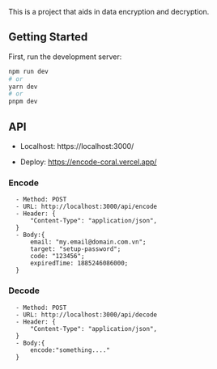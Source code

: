 This is a project that aids in data encryption and decryption.

## Getting Started

First, run the development server:

```bash
npm run dev
# or
yarn dev
# or
pnpm dev
```

## API

- Localhost: https://localhost:3000/

- Deploy: https://encode-coral.vercel.app/

### Encode

```
  - Method: POST
  - URL: http://localhost:3000/api/encode
  - Header: {
      "Content-Type": "application/json",
  }
  - Body:{
      email: "my.email@domain.com.vn";
      target: "setup-password";
      code: "123456";
      expiredTime: 1885246086000;
  }
```

### Decode

```
  - Method: POST
  - URL: http://localhost:3000/api/decode
  - Header: {
      "Content-Type": "application/json",
  }
  - Body:{
      encode:"something...."
  }
```
